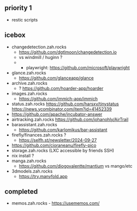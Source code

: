 ## priority 1
- restic scripts

## icebox
- changedetection.zah.rocks
  - https://github.com/dgtlmoon/changedetection.io
  - vs windmill / huginn ?
  - + playwright: https://github.com/microsoft/playwright
- glance.zah.rocks
  - https://github.com/glanceapp/glance
- archive.zah.rocks
  - ? https://github.com/hoarder-app/hoarder
- images.zah.rocks
  - https://github.com/immich-app/immich
- status.zah.rocks
  https://github.com/harsxv/tinystatus
  https://news.ycombinator.com/item?id=41452339
- https://github.com/apache/incubator-answer
- airtracking.zah.rocks
  https://github.com/johanohly/AirTrail
- barassistant.zah.rocks
  - https://github.com/karlomikus/bar-assistant
- firefly/finances.zah.rocks ?
  - https://selfh.st/newsletter/2024-09-27
- https://github.com/cioraneanu/firefly-pico
- storage.zah.rocks (LXC accessible by friends SSH)
- nix install ?
- manga.zah.rocks
  - https://github.com/diogovalentte/mantium vs mango/etc
- 3dmodels.zah.rocks
  - https://try.manyfold.app

## completed
- memos.zah.rocks - https://usememos.com/
